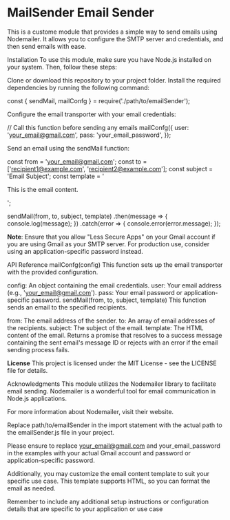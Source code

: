 # MailSender Email Sender #
This is a custome module that provides a simple way to send emails using Nodemailer. It allows you to configure the SMTP server and credentials, and then send emails with ease.

Installation
To use this module, make sure you have Node.js installed on your system. Then, follow these steps:

Clone or download this repository to your project folder.
Install the required dependencies by running the following command:

const { sendMail, mailConfg } = require('./path/to/emailSender');


Configure the email transporter with your email credentials:

// Call this function before sending any emails
mailConfg({
  user: 'your_email@gmail.com',
  pass: 'your_email_password',
});

Send an email using the sendMail function:

const from = 'your_email@gmail.com';
const to = ['recipient1@example.com', 'recipient2@example.com'];
const subject = 'Email Subject';
const template = '<p>This is the email content.</p>';

sendMail(from, to, subject, template)
  .then(message => {
    console.log(message);
  })
  .catch(error => {
    console.error(error.message);
  });


**Note**: Ensure that you allow "Less Secure Apps" on your Gmail account if you are using Gmail as your SMTP server. For production use, consider using an application-specific password instead.

API Reference
mailConfg(config)
This function sets up the email transporter with the provided configuration.

config: An object containing the email credentials.
user: Your email address (e.g., 'your_email@gmail.com').
pass: Your email password or application-specific password.
sendMail(from, to, subject, template)
This function sends an email to the specified recipients.

from: The email address of the sender.
to: An array of email addresses of the recipients.
subject: The subject of the email.
template: The HTML content of the email.
Returns a promise that resolves to a success message containing the sent email's message ID or rejects with an error if the email sending process fails.

**License**
This project is licensed under the MIT License - see the LICENSE file for details.

Acknowledgments
This module utilizes the Nodemailer library to facilitate email sending. Nodemailer is a wonderful tool for email communication in Node.js applications.

For more information about Nodemailer, visit their website.

Replace path/to/emailSender in the import statement with the actual path to the emailSender.js file in your project.

Please ensure to replace your_email@gmail.com and your_email_password in the examples with your actual Gmail account and password or application-specific password.

Additionally, you may customize the email content template to suit your specific use case. This template supports HTML, so you can format the email as needed.

Remember to include any additional setup instructions or configuration details that are specific to your application or use case
